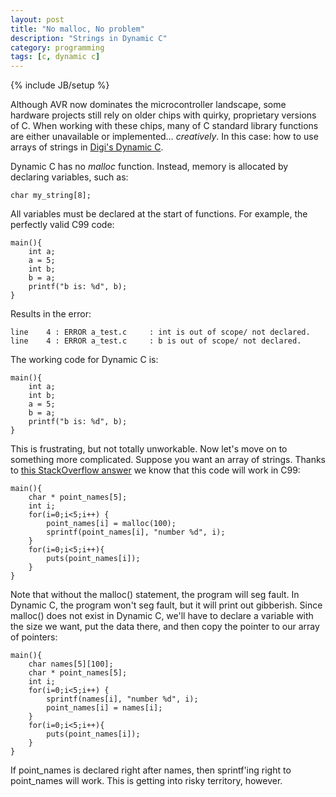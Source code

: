 ```yaml
---
layout: post
title: "No malloc, No problem"
description: "Strings in Dynamic C"
category: programming
tags: [c, dynamic c]
---
```

{% include JB/setup %}

Although AVR now dominates the microcontroller landscape, some hardware
projects still rely on older chips with quirky, proprietary versions of C.
When working with these chips, many of C standard library functions are
either unavailable or implemented… *creatively*. In this case: how to use
arrays of strings in [Digi's Dynamic C](http://www.digi.com/support/productdetail?pid=4978).

Dynamic C has no *malloc* function. Instead, memory is allocated by declaring
variables, such as:

```
char my_string[8];
```

All variables must be declared at the start of functions. For example, the
perfectly valid C99 code:

```
main(){
    int a;
    a = 5;
    int b;
    b = a;
    printf("b is: %d", b);
}
```

Results in the error:

```
line    4 : ERROR a_test.c     : int is out of scope/ not declared.
line    4 : ERROR a_test.c     : b is out of scope/ not declared.
```

The working code for Dynamic C is:

```
main(){
    int a;
    int b;
    a = 5;
    b = a;
    printf("b is: %d", b);
}
```

This is frustrating, but not totally unworkable. Now let's move on to something
more complicated. Suppose you want an array of strings. Thanks to [this
StackOverflow answer](http://stackoverflow.com/a/17466642/1437859) we know
that this code will work in C99:

```
main(){
    char * point_names[5];
    int i;
    for(i=0;i<5;i++) {
        point_names[i] = malloc(100);
        sprintf(point_names[i], "number %d", i);
    }
    for(i=0;i<5;i++){
        puts(point_names[i]);
    }
}
```
Note that without the malloc() statement, the program will seg fault. In
Dynamic C, the program won't seg fault, but it will print out gibberish.
Since malloc() does not exist in Dynamic C, we'll have to
declare a variable with the size we want, put the data there, and then copy
the pointer to our array of pointers:

```
main(){
    char names[5][100];
    char * point_names[5];
    int i;
    for(i=0;i<5;i++) {
        sprintf(names[i], "number %d", i);
        point_names[i] = names[i];
    }
    for(i=0;i<5;i++){
        puts(point_names[i]);
    }
}
```
If point_names is declared right after names, then sprintf'ing right to
point_names will work. This is getting into risky territory, however.

